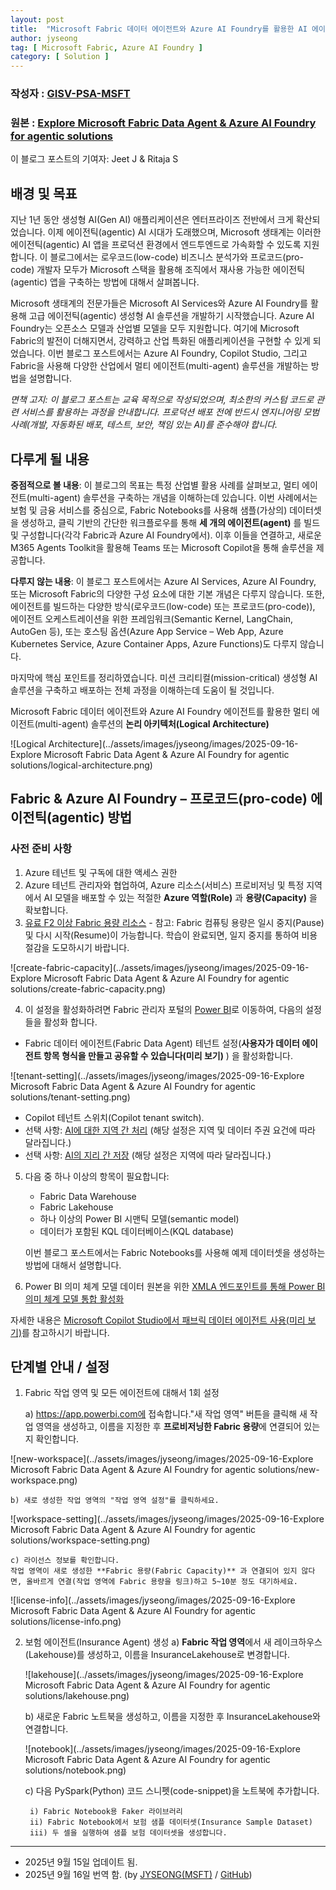 ```yaml
---
layout: post
title:  "Microsoft Fabric 데이터 에이전트와 Azure AI Foundry를 활용한 AI 에이전트 기반 솔루션 탐구"
author: jyseong
tag: [ Microsoft Fabric, Azure AI Foundry ]
category: [ Solution ]
---
```


### 작성자 : [GISV-PSA-MSFT](https://techcommunity.microsoft.com/users/gisv-psa-msft/2507412)
### 원본 : [Explore Microsoft Fabric Data Agent & Azure AI Foundry for agentic solutions](https://techcommunity.microsoft.com/blog/analyticsonazure/explore-microsoft-fabric-data-agent--azure-ai-foundry-for-agentic-solutions/4453709)


이 블로그 포스트의 기여자: Jeet J & Ritaja S

## 배경 및 목표
지난 1년 동안 생성형 AI(Gen AI) 애플리케이션은 엔터프라이즈 전반에서 크게 확산되었습니다. 이제 에이전틱(agentic) AI 시대가 도래했으며, Microsoft 생태계는 이러한 에이전틱(agentic) AI 앱을 프로덕션 환경에서 엔드투엔드로 가속화할 수 있도록 지원합니다.
이 블로그에서는 로우코드(low-code) 비즈니스 분석가와 프로코드(pro-code) 개발자 모두가 Microsoft 스택을 활용해 조직에서 재사용 가능한 에이전틱(agentic) 앱을 구축하는 방법에 대해서 살펴봅니다.

Microsoft 생태계의 전문가들은 Microsoft AI Services와 Azure AI Foundry를 활용해 고급 에이전틱(agentic) 생성형 AI 솔루션을 개발하기 시작했습니다. Azure AI Foundry는 오픈소스 모델과 산업별 모델을 모두 지원합니다. 여기에 Microsoft Fabric의 발전이 더해지면서, 강력하고 산업 특화된 애플리케이션을 구현할 수 있게 되었습니다.
이번 블로그 포스트에서는 Azure AI Foundry, Copilot Studio, 그리고 Fabric을 사용해 다양한 산업에서 멀티 에이전트(multi-agent) 솔루션을 개발하는 방법을 설명합니다.

*면책 고지: 이 블로그 포스트는 교육 목적으로 작성되었으며, 최소한의 커스텀 코드로 관련 서비스를 활용하는 과정을 안내합니다. 프로덕션 배포 전에 반드시 엔지니어링 모범 사례(개발, 자동화된 배포, 테스트, 보안, 책임 있는 AI)를 준수해야 합니다.*

## 다루게 될 내용
**중점적으로 볼 내용**: 이 블로그의 목표는 특정 산업별 활용 사례를 살펴보고, 멀티 에이전트(multi-agent) 솔루션을 구축하는 개념을 이해하는데 있습니다. 이번 사례에서는 보험 및 금융 서비스를 중심으로, Fabric Notebooks를 사용해 샘플(가상의) 데이터셋을 생성하고, 클릭 기반의 간단한 워크플로우를 통해 **세 개의 에이전트(agent)** 를 빌드 및 구성합니다(각각 Fabric과 Azure AI Foundry에서). 이후 이들을 연결하고, 새로운 M365 Agents Toolkit을 활용해 Teams 또는 Microsoft Copilot을 통해 솔루션을 제공합니다.

**다루지 않는 내용**: 이 블로그 포스트에서는 Azure AI Services, Azure AI Foundry, 또는 Microsoft Fabric의 다양한 구성 요소에 대한 기본 개념은 다루지 않습니다. 또한, 에이전트를 빌드하는 다양한 방식(로우코드(low-code) 또는 프로코드(pro-code)), 에이전트 오케스트레이션을 위한 프레임워크(Semantic Kernel, LangChain, AutoGen 등), 또는 호스팅 옵션(Azure App Service – Web App, Azure Kubernetes Service, Azure Container Apps, Azure Functions)도 다루지 않습니다.

마지막에 핵심 포인트를 정리하였습니다. 미션 크리티컬(mission-critical) 생성형 AI 솔루션을 구축하고 배포하는 전체 과정을 이해하는데 도움이 될 것입니다.


Microsoft Fabric 데이터 에이전트와 Azure AI Foundry 에이전트를 활용한 멀티 에이전트(multi-agent) 솔루션의 **논리 아키텍처(Logical Architecture)**

![Logical Architecture](../assets/images/jyseong/images/2025-09-16-Explore Microsoft Fabric Data Agent & Azure AI Foundry for agentic solutions/logical-architecture.png)


## Fabric & Azure AI Foundry – 프로코드(pro-code) 에이전틱(agentic) 방법
### 사전 준비 사항
1. Azure 테넌트 및 구독에 대한 액세스 권한
2. Azure 테넌트 관리자와 협업하여, Azure 리소스(서비스) 프로비저닝 및 특정 지역에서 AI 모델을 배포할 수 있는 적절한 **Azure 역할(Role)** 과 **용량(Capacity)** 을 확보합니다.
3. [유료 F2 이상 Fabric 용량 리소스](https://learn.microsoft.com/en-us/fabric/fundamentals/copilot-fabric-overview#available-regions-for-azure-openai-service) - 참고: Fabric 컴퓨팅 용량은 일시 중지(Pause) 및 다시 시작(Resume)이 가능합니다. 학습이 완료되면, 일지 중지를 통하여 비용 절감을 도모하시기 바랍니다.

![create-fabric-capacity](../assets/images/jyseong/images/2025-09-16-Explore Microsoft Fabric Data Agent & Azure AI Foundry for agentic solutions/create-fabric-capacity.png)

4. 이 설정을 활성화하려면 Fabric 관리자 포털의 [Power BI](https://app.powerbi.com/admin-portal/tenantSettings?experience=power-bi)로 이동하여, 다음의 설정들을 활성화 합니다.

- Fabric 데이터 에이전트(Fabric Data Agent) 테넌트 설정(**사용자가 데이터 에이전트 항목 형식을 만들고 공유할 수 있습니다(미리 보기)** ) 을 활성화합니다.

![tenant-setting](../assets/images/jyseong/images/2025-09-16-Explore Microsoft Fabric Data Agent & Azure AI Foundry for agentic solutions/tenant-setting.png)

- Copilot 테넌트 스위치(Copilot tenant switch).
- 선택 사항: [AI에 대한 지역 간 처리](https://learn.microsoft.com/ko-kr/fabric/data-science/data-agent-tenant-settings) (해당 설정은 지역 및 데이터 주권 요건에 따라 달라집니다.)
- 선택 사항: [AI의 지리 간 저장](https://learn.microsoft.com/ko-kr/fabric/data-science/data-agent-tenant-settings) (해당 설정은 지역에 따라 달라집니다.)

5. 다음 중 하나 이상의 항목이 필요합니다:
    - Fabric Data Warehouse
    - Fabric Lakehouse
    - 하나 이상의 Power BI 시맨틱 모델(semantic model)
    - 데이터가 포함된 KQL 데이터베이스(KQL database)
    
    이번 블로그 포스트에서는 Fabric Notebooks를 사용해 예제 데이터셋을 생성하는 방법에 대해서 설명합니다.

6. Power BI 의미 체계 모델 데이터 원본을 위한 [XMLA 엔드포인트를 통해 Power BI 의미 체계 모델 통합 활성화](https://learn.microsoft.com/en-us/fabric/data-science/data-agent-tenant-settings)


자세한 내용은 [Microsoft Copilot Studio에서 패브릭 데이터 에이전트 사용(미리 보기)](https://learn.microsoft.com/ko-kr/fabric/data-science/data-agent-microsoft-copilot-studio)를 참고하시기 바랍니다.


## 단계별 안내 / 설정
1. Fabric 작업 영역 및 모든 에이전트에 대해서 1회 설정

    a) https://app.powerbi.com에 접속합니다."새 작업 영역" 버튼을 클릭해 새 작업 영역을 생성하고, 이름을 지정한 후 **프로비저닝한 Fabric 용량**에 연결되어 있는지 확인합니다.

![new-workspace](../assets/images/jyseong/images/2025-09-16-Explore Microsoft Fabric Data Agent & Azure AI Foundry for agentic solutions/new-workspace.png)


    b) 새로 생성한 작업 영역의 "작업 영역 설정"를 클릭하세요.

![workspace-setting](../assets/images/jyseong/images/2025-09-16-Explore Microsoft Fabric Data Agent & Azure AI Foundry for agentic solutions/workspace-setting.png)

    c) 라이선스 정보를 확인합니다.
    작업 영역이 새로 생성한 **Fabric 용량(Fabric Capacity)** 과 연결되어 있지 않다면, 올바르게 연결(작업 영역에 Fabric 용량을 링크)하고 5~10분 정도 대기하세요.

![license-info](../assets/images/jyseong/images/2025-09-16-Explore Microsoft Fabric Data Agent & Azure AI Foundry for agentic solutions/license-info.png)

2. 보험 에이전트(Insurance Agent) 생성
    a) **Fabric 작업 영역**에서 새 레이크하우스(Lakehouse)를 생성하고, 이름을 InsuranceLakehouse로 변경합니다.

    ![lakehouse](../assets/images/jyseong/images/2025-09-16-Explore Microsoft Fabric Data Agent & Azure AI Foundry for agentic solutions/lakehouse.png)

    b) 새로운 Fabric 노트북을 생성하고, 이름을 지정한 후 InsuranceLakehouse와 연결합니다.

    ![notebook](../assets/images/jyseong/images/2025-09-16-Explore Microsoft Fabric Data Agent & Azure AI Foundry for agentic solutions/notebook.png)


    c) 다음 PySpark(Python) 코드 스니펫(code-snippet)을 노트북에 추가합니다.

        i) Fabric Notebook용 Faker 라이브러리
        ii) Fabric Notebook에서 보험 샘플 데이터셋(Insurance Sample Dataset)
        iii) 두 셀을 실행하여 샘플 보험 데이터셋을 생성합니다.


----------

- 2025년 9월 15일 업데이트 됨.
- 2025년 9월 16일 번역 함. (by [JYSEONG(MSFT)](https://techcommunity.microsoft.com/users/ji%20yong%20seong/219866) / [GitHub](https://github.com/jiyongseong))